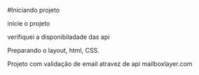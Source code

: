 #Iniciando projeto 

inicie o projeto 

verifiquei a disponibiladade das api

Preparando o layout, html, CSS.

Projeto com validação de email atravez de api mailboxlayer.com
